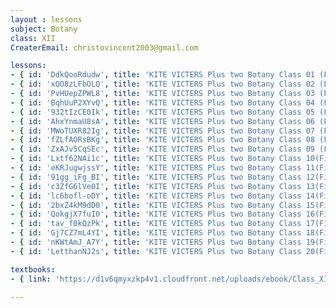 ```yaml
--- 
layout : lessons 
subject: Botany 
class: XII
CreaterEmail: christovincent2003@gmail.com

lessons:
- { id: 'DdkQooRdudw', title: 'KITE VICTERS Plus two Botany Class 01 (First Bell-ഫസ്റ്റ് ബെല്‍)' }
- { id: 'xQO8zLFbOLQ', title: 'KITE VICTERS Plus two Botany Class 02 (First Bell-ഫസ്റ്റ് ബെല്‍)' }
- { id: 'PvHUepZPWL8', title: 'KITE VICTERS Plus two Botany Class 03 (First Bell-ഫസ്റ്റ് ബെല്‍)' }
- { id: 'BqhUuP2XYvQ', title: 'KITE VICTERS Plus two Botany Class 04 (First Bell-ഫസ്റ്റ് ബെല്‍)' }
- { id: '932tIzCE0Ik', title: 'KITE VICTERS Plus two Botany Class 05 (First Bell-ഫസ്റ്റ് ബെല്‍)' }
- { id: 'AhxYnmaU8sA', title: 'KITE VICTERS Plus two Botany Class 06 (First Bell-ഫസ്റ്റ് ബെല്‍)' }
- { id: 'MWoTUXR82Ig', title: 'KITE VICTERS Plus two Botany Class 07 (First Bell-ഫസ്റ്റ് ബെല്‍)' }
- { id: 'fZLfAORsBKg', title: 'KITE VICTERS Plus two Botany Class 08 (First Bell-ഫസ്റ്റ് ബെല്‍)' }
- { id: 'ZxAJv5CqSEc', title: 'KITE VICTERS Plus two Botany Class 09 (First Bell-ഫസ്റ്റ് ബെല്‍)' }
- { id: 'Lxtf62NAi1c', title: 'KITE VICTERS Plus two Botany Class 10(First Bell-ഫസ്റ്റ് ബെല്‍)' }
- { id: 'eKRJugwjssY', title: 'KITE VICTERS Plus two Botany Class 11(First Bell-ഫസ്റ്റ് ബെല്‍)' }
- { id: '91gg_iFg_BI', title: 'KITE VICTERS Plus two Botany Class 12(First Bell-ഫസ്റ്റ് ബെല്‍)' }
- { id: 'c3ZfG6lVe0I', title: 'KITE VICTERS Plus two Botany Class 13(First Bell-ഫസ്റ്റ് ബെല്‍)' }
- { id: 'lc6bofl-oDY', title: 'KITE VICTERS Plus two Botany Class 14(First Bell-ഫസ്റ്റ് ബെല്‍)' }
- { id: '2bxZ4kM9dD0', title: 'KITE VICTERS Plus two Botany Class 15(First Bell-ഫസ്റ്റ് ബെല്‍)' }
- { id: 'QokgjX7fuI0', title: 'KITE VICTERS Plus two Botany Class 16(First Bell-ഫസ്റ്റ് ബെല്‍)' }
- { id: 'tav_f0kQzPk', title: 'KITE VICTERS Plus two Botany Class 17(First Bell-ഫസ്റ്റ് ബെല്‍)' }
- { id: 'Gj7CZ7mL4YI', title: 'KITE VICTERS Plus two Botany Class 18(First Bell-ഫസ്റ്റ് ബെല്‍)' }
- { id: 'nKWtAmJ_A7Y', title: 'KITE VICTERS Plus two Botany Class 19(First Bell-ഫസ്റ്റ് ബെല്‍)' }
- { id: 'LetthanNJ2s', title: 'KITE VICTERS Plus two Botany Class 20(First Bell-ഫസ്റ്റ് ബെല്‍)' }

textbooks:
- { link: 'https://d1v6qmyxzkp4v1.cloudfront.net/uploads/ebook/Class_XII/Biology/Biology.pdf', title: 'Botany' , medium: 'English' }

---
```


